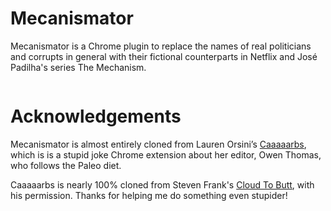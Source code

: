 Mecanismator
===================

Mecanismator is a Chrome plugin to replace the names of real politicians and corrupts in general with their fictional counterparts in Netflix and José Padilha's series The Mechanism.

<img src="foto" alt="" width="" height="" border="" align="" />



Acknowledgements
================
Mecanismator is almost entirely cloned from Lauren Orsini’s <a href="https://github.com/laurenorsini/caaaaarbs">Caaaaarbs</a>, which is is a stupid joke Chrome extension about her editor, Owen Thomas, who follows the Paleo diet. 

Caaaaarbs is nearly 100% cloned from Steven Frank's <a href="https://github.com/panicsteve/cloud-to-butt">Cloud To Butt</a>, with his permission. Thanks for helping me do something even stupider! 
